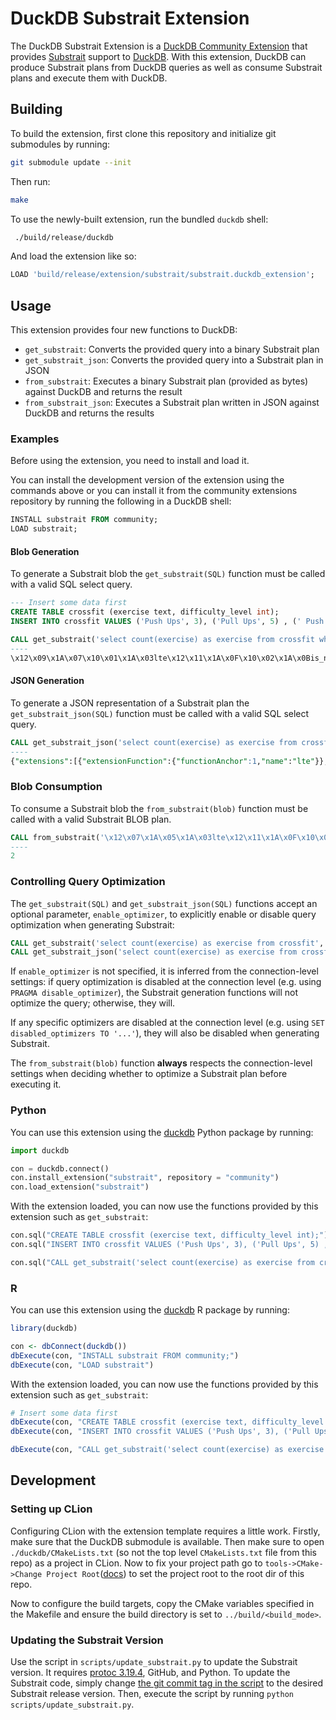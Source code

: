 # DuckDB Substrait Extension

The DuckDB Substrait Extension is a [DuckDB Community Extension](https://duckdb.org/community_extensions/) that provides [Substrait](https://substrait.io) support to [DuckDB](https://www.duckdb.org).
With this extension, DuckDB can produce Substrait plans from DuckDB queries as well as consume Substrait plans and execute them with DuckDB.

## Building

To build the extension, first clone this repository and initialize git submodules by running:

```sh
git submodule update --init
```

Then run:

```sh
make
```

To use the newly-built extension, run the bundled `duckdb` shell:

```sh
 ./build/release/duckdb
```

And load the extension like so:

```sql
LOAD 'build/release/extension/substrait/substrait.duckdb_extension';
```

## Usage

This extension provides four new functions to DuckDB:

- `get_substrait`: Converts the provided query into a binary Substrait plan
- `get_substrait_json`: Converts the provided query into a Substrait plan in JSON
- `from_substrait`: Executes a binary Substrait plan (provided as bytes) against DuckDB and returns the result
- `from_substrait_json`: Executes a Substrait plan written in JSON against DuckDB and returns the results

### Examples

Before using the extension, you need to install and load it.

You can install the development version of the extension using the commands above or you can install it from the community extensions repository by running the following in a DuckDB shell:

```sql
INSTALL substrait FROM community;
LOAD substrait;
```

#### Blob Generation

To generate a Substrait blob the `get_substrait(SQL)` function must be called with a valid SQL select query.

```sql
--- Insert some data first
CREATE TABLE crossfit (exercise text, difficulty_level int);
INSERT INTO crossfit VALUES ('Push Ups', 3), ('Pull Ups', 5) , (' Push Jerk', 7), ('Bar Muscle Up', 10);

CALL get_substrait('select count(exercise) as exercise from crossfit where difficulty_level <=5');
----
\x12\x09\x1A\x07\x10\x01\x1A\x03lte\x12\x11\x1A\x0F\x10\x02\x1A\x0Bis_not_null\x12\x09\x1A\x07\x10\x03\x1A\x03and\x12\x10\x1A\x0E\x10\x04\x1A\x0Acount_star\x1A\xCB\x01\x12\xC8\x01\x0A\xBB\x01:\xB8\x01\x12\xAB\x01"\xA8\x01\x12\x97\x01\x0A\x94\x01\x12.\x0A\x08exercise\x0A\x0Fdifficulty_level\x12\x11\x0A\x07\xB2\x01\x04\x08\x0D\x18\x01\x0A\x04*\x02\x10\x01\x18\x02\x1AJ\x1AH\x08\x03\x1A\x04\x0A\x02\x10\x01""\x1A \x1A\x1E\x08\x01\x1A\x04*\x02\x10\x01"\x0C\x1A\x0A\x12\x08\x0A\x04\x12\x02\x08\x01"\x00"\x06\x1A\x04\x0A\x02(\x05"\x1A\x1A\x18\x1A\x16\x08\x02\x1A\x04*\x02\x10\x01"\x0C\x1A\x0A\x12\x08\x0A\x04\x12\x02\x08\x01"\x00"\x0A\x0A\x06\x0A\x02\x08\x01\x0A\x00\x10\x01:\x0A\x0A\x08crossfit\x1A\x00"\x0A\x0A\x08\x08\x04*\x04:\x02\x10\x01\x1A\x08\x12\x06\x0A\x02\x12\x00"\x00\x12\x08exercise
```

#### JSON Generation

To generate a JSON representation of a Substrait plan the `get_substrait_json(SQL)` function must be called with a valid SQL select query.

```sql
CALL get_substrait_json('select count(exercise) as exercise from crossfit where difficulty_level <=5');
----
{"extensions":[{"extensionFunction":{"functionAnchor":1,"name":"lte"}},{"extensionFunction":{"functionAnchor":2,"name":"is_not_null"}},{"extensionFunction":{"functionAnchor":3,"name":"and"}},{"extensionFunction":{"functionAnchor":4,"name":"count_star"}}],"relations":[{"root":{"input":{"project":{"input":{"aggregate":{"input":{"read":{"baseSchema":{"names":["exercise","difficulty_level"],"struct":{"types":[{"varchar":{"length":13,"nullability":"NULLABILITY_NULLABLE"}},{"i32":{"nullability":"NULLABILITY_NULLABLE"}}],"nullability":"NULLABILITY_REQUIRED"}},"filter":{"scalarFunction":{"functionReference":3,"outputType":{"bool":{"nullability":"NULLABILITY_NULLABLE"}},"arguments":[{"value":{"scalarFunction":{"functionReference":1,"outputType":{"i32":{"nullability":"NULLABILITY_NULLABLE"}},"arguments":[{"value":{"selection":{"directReference":{"structField":{"field":1}},"rootReference":{}}}},{"value":{"literal":{"i32":5}}}]}}},{"value":{"scalarFunction":{"functionReference":2,"outputType":{"i32":{"nullability":"NULLABILITY_NULLABLE"}},"arguments":[{"value":{"selection":{"directReference":{"structField":{"field":1}},"rootReference":{}}}}]}}}]}},"projection":{"select":{"structItems":[{"field":1},{}]},"maintainSingularStruct":true},"namedTable":{"names":["crossfit"]}}},"groupings":[{}],"measures":[{"measure":{"functionReference":4,"outputType":{"i64":{"nullability":"NULLABILITY_NULLABLE"}}}}]}},"expressions":[{"selection":{"directReference":{"structField":{}},"rootReference":{}}}]}},"names":["exercise"]}}]}
```

### Blob Consumption

To consume a Substrait blob the `from_substrait(blob)` function must be called with a valid Substrait BLOB plan.

```sql
CALL from_substrait('\x12\x07\x1A\x05\x1A\x03lte\x12\x11\x1A\x0F\x10\x01\x1A\x0Bis_not_null\x12\x09\x1A\x07\x10\x02\x1A\x03and\x12\x10\x1A\x0E\x10\x03\x1A\x0Acount_star\x1A\xA4\x01\x12\xA1\x01\x0A\x94\x01:\x91\x01\x12\x86\x01"\x83\x01\x12y:w\x12c\x12a\x12+\x0A)\x12\x1B\x0A\x08exercise\x0A\x0Fdifficulty_level:\x0A\x0A\x08crossfit\x1A2\x1A0\x08\x02"\x18\x1A\x16\x1A\x14"\x0A\x1A\x08\x12\x06\x0A\x04\x12\x02\x08\x01"\x06\x1A\x04\x0A\x02(\x05"\x12\x1A\x10\x1A\x0E\x08\x01"\x0A\x1A\x08\x12\x06\x0A\x04\x12\x02\x08\x01\x1A\x08\x12\x06\x0A\x04\x12\x02\x08\x01\x1A\x06\x12\x04\x0A\x02\x12\x00\x1A\x00"\x04\x0A\x02\x08\x03\x1A\x06\x12\x04\x0A\x02\x12\x00\x12\x08exercise'::BLOB);
----
2
```

### Controlling Query Optimization

The `get_substrait(SQL)` and `get_substrait_json(SQL)` functions accept an optional parameter, `enable_optimizer`,
to explicitly enable or disable query optimization when generating Substrait:

```sql
CALL get_substrait('select count(exercise) as exercise from crossfit', enable_optimizer=false);
CALL get_substrait_json('select count(exercise) as exercise from crossfit', enable_optimizer=true);
```

If `enable_optimizer` is not specified, it is inferred from the connection-level settings: if query optimization
is disabled at the connection level (e.g. using `PRAGMA disable_optimizer`), the Substrait generation functions
will not optimize the query; otherwise, they will.

If any specific optimizers are disabled at the connection level (e.g. using `SET disabled_optimizers TO '...'`),
they will also be disabled when generating Substrait.

The `from_substrait(blob)` function **always** respects the connection-level settings when deciding whether to
optimize a Substrait plan before executing it.

### Python

You can use this extension using the [duckdb](https://pypi.org/project/duckdb/) Python package by running:

```python
import duckdb

con = duckdb.connect()
con.install_extension("substrait", repository = "community")
con.load_extension("substrait")
```

With the extension loaded, you can now use the functions provided by this extension such as `get_substrait`:

```python
con.sql("CREATE TABLE crossfit (exercise text, difficulty_level int);")
con.sql("INSERT INTO crossfit VALUES ('Push Ups', 3), ('Pull Ups', 5) , (' Push Jerk', 7), ('Bar Muscle Up', 10);")

con.sql("CALL get_substrait('select count(exercise) as exercise from crossfit where difficulty_level <=5');")
```

### R

You can use this extension using the [duckdb](https://cran.r-project.org/web/packages/duckdb/index.html) R package by running:

```r
library(duckdb)

con <- dbConnect(duckdb())
dbExecute(con, "INSTALL substrait FROM community;")
dbExecute(con, "LOAD substrait")
```

With the extension loaded, you can now use the functions provided by this extension such as `get_substrait`:

```r
# Insert some data first
dbExecute(con, "CREATE TABLE crossfit (exercise text, difficulty_level int);")
dbExecute(con, "INSERT INTO crossfit VALUES ('Push Ups', 3), ('Pull Ups', 5) , (' Push Jerk', 7), ('Bar Muscle Up', 10);")

dbExecute(con, "CALL get_substrait('select count(exercise) as exercise from crossfit where difficulty_level <=5');")
```

## Development

### Setting up CLion

Configuring CLion with the extension template requires a little work. Firstly, make sure that the DuckDB submodule is available.
Then make sure to open `./duckdb/CMakeLists.txt` (so not the top level `CMakeLists.txt` file from this repo) as a project in CLion.
Now to fix your project path go to `tools->CMake->Change Project Root`([docs](https://www.jetbrains.com/help/clion/change-project-root-directory.html)) to set the project root to the root dir of this repo.

Now to configure the build targets, copy the CMake variables specified in the Makefile and ensure
the build directory is set to `../build/<build_mode>`.

### Updating the Substrait Version

Use the script in `scripts/update_substrait.py` to update the Substrait version. It requires [protoc 3.19.4](https://github.com/protocolbuffers/protobuf/releases/tag/v3.19.4), GitHub, and Python.
To update the Substrait code, simply change [the git commit tag in the script](https://github.com/duckdb/substrait/blob/main/scripts/update_substrait.py#L8) to the desired Substrait release version.
Then, execute the script by running `python scripts/update_substrait.py`.
